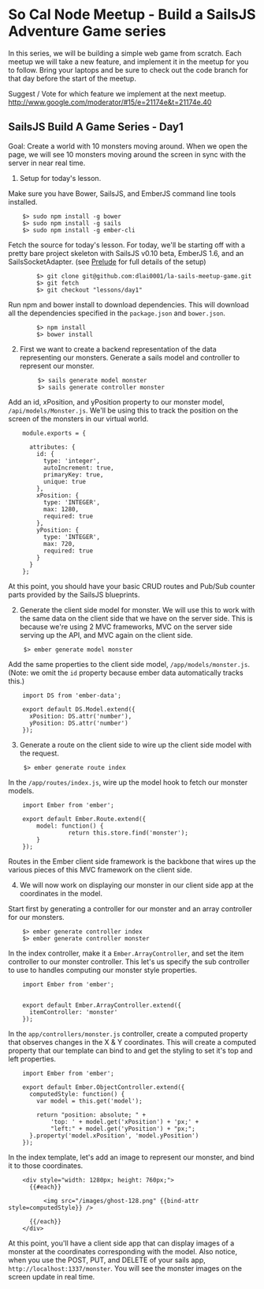 So Cal Node Meetup - Build a SailsJS Adventure Game series
====================

In this series, we will be building a simple web game from scratch.  Each meetup we will take a new feature, and implement it in the meetup for you to follow.  Bring your laptops and be sure to check out the code branch for that day before the start of the meetup.

Suggest / Vote for which feature we implement at the next meetup.
http://www.google.com/moderator/#15/e=21174e&t=21174e.40


SailsJS Build A Game Series - Day1
----------------------------------

Goal: Create a world with 10 monsters moving around.  When we open the page, we will see 10 monsters moving around the screen in sync with the server in near real time.

1. Setup for today's lesson.

  Make sure you have Bower, SailsJS, and EmberJS command line tools installed.

		$> sudo npm install -g bower
		$> sudo npm install -g sails
		$> sudo npm install -g ember-cli


  Fetch the source for today's lesson.  For today, we'll be starting off with a pretty bare project skeleton
  with SailsJS v0.10 beta, EmberJS 1.6, and an SailsSocketAdapter.  (see [Prelude](PRELUDE.md) for full details of the setup)
  
		    $> git clone git@github.com:dlai0001/la-sails-meetup-game.git
		    $> git fetch
		    $> git checkout "lessons/day1"


  Run npm and bower install to download dependencies.  This will download all the dependencies specified in 
  the `package.json` and `bower.json`.

		    $> npm install
		    $> bower install


2. First we want to create a backend representation of the data representing our monsters. 
Generate a sails model and controller to represent our monster.

		    $> sails generate model monster
		    $> sails generate controller monster

  Add an id, xPosition, and yPosition property to our monster model, `/api/models/Monster.js`.
  We'll be using this to track the position on the screen of the monsters in our virtual world.

        module.exports = {

          attributes: {
            id: {
              type: 'integer',
              autoIncrement: true,
              primaryKey: true,
              unique: true
            },
            xPosition: {
              type: 'INTEGER',
              max: 1280,
              required: true
            },
            yPosition: {
              type: 'INTEGER',
              max: 720,
              required: true
            }
          }
        };

  At this point, you should have your basic CRUD routes and Pub/Sub counter parts provided 
  by the SailsJS blueprints.


2. Generate the client side model for monster.  We will use this to work with
the same data on the client side that we have on the server side.  This is
because we're using 2 MVC frameworks, MVC on the server side serving up the
API, and MVC again on the client side.

        $> ember generate model monster

  Add the same properties to the client side model, `/app/models/monster.js`.  (Note: we 
  omit the `id` property because ember data automatically tracks this.)

        import DS from 'ember-data';

        export default DS.Model.extend({
          xPosition: DS.attr('number'),
          yPosition: DS.attr('number')
        });


3. Generate a route on the client side to wire up the client side model with the
request.

        $> ember generate route index

  In the `/app/routes/index.js`, wire up the model hook to fetch our monster
  models.

        import Ember from 'ember';

        export default Ember.Route.extend({
        	model: function() {
                     return this.store.find('monster');
        	}
        });

  Routes in the Ember client side framework is the backbone that wires up the various pieces 
  of this MVC framework on the client side.


4. We will now work on displaying our monster in our client side app at the
coordinates in the model.

  Start first by generating a controller for our monster and an array controller
  for our monsters.

        $> ember generate controller index
        $> ember generate controller monster

  In the index controller, make it a `Ember.ArrayController`, and set the item
  controller to our monster controller.  This let's us specify the sub controller
  to use to handles computing our monster style properties.

        import Ember from 'ember';


        export default Ember.ArrayController.extend({
          itemController: 'monster'
        });

  In the `app/controllers/monster.js` controller, create a computed property that
  observes changes in the X & Y coordinates.  This will create a computed property
  that our template can bind to and get the styling to set it's top and left
  properties.

        import Ember from 'ember';

        export default Ember.ObjectController.extend({
          computedStyle: function() {
            var model = this.get('model');

            return "position: absolute; " +
                'top: ' + model.get('xPosition') + 'px;' +
                "left:" + model.get('yPosition') + "px;";
          }.property('model.xPosition', 'model.yPosition')
        });


  In the index template, let's add an image to represent our monster, and bind it to
  those coordinates.


        <div style="width: 1280px; height: 760px;">
          {{#each}}

              <img src="/images/ghost-128.png" {{bind-attr style=computedStyle}} />

          {{/each}}
        </div>


  At this point, you'll have a client side app that can display images of a monster at 
  the coordinates corresponding with the model.  Also notice, when you use the POST, PUT, 
  and DELETE of your sails app, `http://localhost:1337/monster`.  You will see the 
  monster images on the screen update in real time.






  
